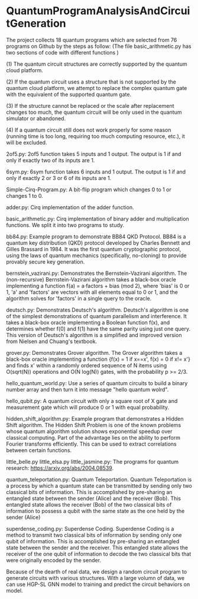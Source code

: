 # QuantumProgramAnalysisAndCircuitGeneration

The project collects 18 quantum programs which are selected from 76 programs on Github by the steps as follow: (The file basic_arithmetic.py has two sections of code with different functions )

 (1) The quantum circuit structures are correctly supported by the quantum cloud platform.
 
 (2) If the quantum circuit uses a structure that is not supported by the quantum cloud platform, we attempt to replace the complex quantum gate with the equivalent of the supported quantum gate. 
 
 (3) If the structure cannot be replaced or the scale after replacement changes too much, the quantum circuit will be only used in the quantum simulator or abandoned. 
 
 (4) If a quantum circuit still does not work properly for some reason (running time is too long, requiring too much computing resource, etc.), it will be excluded. 

2of5.py: 2of5 function takes 5 inputs and 1 output. The output is 1 if and only if exactly two of its inputs are 1.

6sym.py: 6sym function takes 6 inputs and 1 output. The output is 1 if and only if exactly 2 or 3 or 6 of its inputs are 1.

Simple-Cirq-Program.py: A bit-flip program which changes 0 to 1 or changes 1 to 0.

adder.py: Cirq implementation of the adder function.

basic_arithmetic.py: Cirq implementation of binary adder and multiplication functions. We split it into two programs to study.

bb84.py: Example program to demonstrate BB84 QKD Protocol. BB84 is a quantum key distribution (QKD) protocol developed by Charles Bennett and Gilles Brassard in 1984. It was the first quantum cryptographic protocol, using the laws of quantum mechanics (specifically, no-cloning) to provide provably secure key generation.

bernstein_vazirani.py: Demonstrates the Bernstein-Vazirani algorithm. The (non-recursive) Bernstein-Vazirani algorithm takes a black-box oracle implementing a function f(a) = a·factors + bias (mod 2), where 'bias' is 0 or 1, 'a' and 'factors' are vectors with all elements equal to 0 or 1, and the algorithm solves for 'factors' in a single query to the oracle.

deutsch.py: Demonstrates Deutsch's algorithm. Deutsch's algorithm is one of the simplest demonstrations of quantum parallelism and interference. It takes a black-box oracle implementing a Boolean function f(x), and determines whether f(0) and f(1) have the same parity using just one query.  This version of Deutsch's algorithm is a simplified and improved version from Nielsen and Chuang's textbook.

grover.py: Demonstrates Grover algorithm. The Grover algorithm takes a black-box oracle implementing a function {f(x) = 1 if x==x', f(x) = 0 if x!= x'} and finds x' within a randomly ordered sequence of N items using O(sqrt(N))  operations and O(N log(N)) gates, with the probability p >= 2/3.

hello_quantum_world.py: Use a series of quantum circuits to build a binary number array and then turn it into message "hello quantum wolrd".

hello_qubit.py:  A quantum circuit with only a square root of X gate and measurement gate which will produce 0 or 1 with equal probability.

hidden_shift_algorithm.py: Example program that demonstrates a Hidden Shift algorithm. The Hidden Shift Problem is one of the known problems whose quantum algorithm solution shows exponential speedup over classical computing. Part of the advantage lies on the ability to perform Fourier transforms efficiently. This can be used to extract correlations between certain functions.

little_belle.py little_elsa.py little_jasmine.py: The programs for quantum research: https://arxiv.org/abs/2004.08539.

quantum_teleportation.py: Quantum Teleportation. Quantum Teleportation is a process by which a quantum state can be transmitted by sending only two classical bits of information. This is accomplished by pre-sharing an entangled state between the sender (Alice) and the receiver (Bob). This entangled state allows the receiver (Bob) of the two classical bits of information to possess a qubit with the same state as the one held by the sender (Alice)

superdense_coding.py: Superdense Coding. Superdense Coding is a method to transmit two classical bits of information by sending only one qubit of information. This is accomplished by pre-sharing an entangled state between the sender and the receiver. This entangled state allows the receiver of the one qubit of information to decode the two classical bits that were originally encoded by the sender.

Because of the dearth of real data, we design a random circuit program to generate circuits with various structures. 
With a large volumn of data, we can use HGP-SL GNN model to training and predict the circuit behaviors on model.

